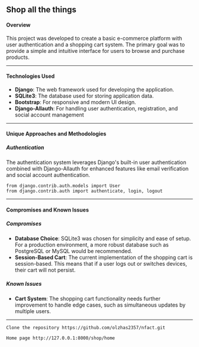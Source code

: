 ## Shop all the things 
#### Overview
This project was developed to create a basic e-commerce platform with user authentication and a shopping cart system. The primary goal was to provide a simple and intuitive interface for users to browse and purchase products.
***
#### Technologies Used
* __Django__: The web framework used for developing the application.
* __SQLite3__: The database used for storing application data.
* __Bootstrap__: For responsive and modern UI design.
* __Django-Allauth__: For handling user authentication, registration, and social account management
***
#### Unique Approaches and Methodologies
##### Authentication
The authentication system leverages Django's built-in user authentication combined with Django-Allauth for enhanced features like email verification and social account authentication.
```
from django.contrib.auth.models import User
from django.contrib.auth import authenticate, login, logout
```
***
#### Compromises and Known Issues
##### Compromises
* __Database Choice__: SQLite3 was chosen for simplicity and ease of setup. For a production environment, a more robust database such as PostgreSQL or MySQL would be recommended.
* __Session-Based Cart__: The current implementation of the shopping cart is session-based. This means that if a user logs out or switches devices, their cart will not persist.

##### Known Issues
* __Cart System__: The shopping cart functionality needs further improvement to handle edge cases, such as simultaneous updates by multiple users.

***
    Clone the repository https://github.com/olzhas2357/nfact.git
    
    Home page http://127.0.0.1:8000/shop/home

